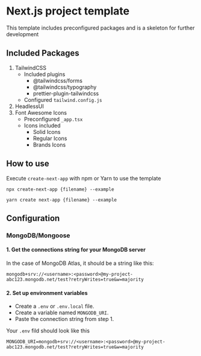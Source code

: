 # Next.js project template

This template includes preconfigured packages and is a skeleton for further development

## Included Packages

1. TailwindCSS
   - Included plugins
     - @tailwindcss/forms
     - @tailwindcss/typography
     - prettier-plugin-tailwindcss
   - Configured `tailwind.config.js`
2. HeadlessUI
3. Font Awesome Icons
   - Preconfigured `_app.tsx`
   - Icons included
     - Solid Icons
     - Regular Icons
     - Brands Icons

## How to use

Execute `create-next-app` with npm or Yarn to use the template

```
npx create-next-app {filename} --example
```

```
yarn create next-app {filename} --example
```

## Configuration

### MongoDB/Mongoose

#### 1. Get the connections string for your MongoDB server

In the case of MongoDB Atlas, it should be a string like this:

```
mongodb+srv://<username>:<password>@my-project-abc123.mongodb.net/test?retryWrites=true&w=majority
```

#### 2. Set up environment variables

- Create a `.env` or `.env.local` file.
- Create a variable named `MONGODB_URI`.
- Paste the connection string from step 1.

Your `.env` fild should look like this

```
MONGODB_URI=mongodb+srv://<username>:<password>@my-project-abc123.mongodb.net/test?retryWrites=true&w=majority
```
